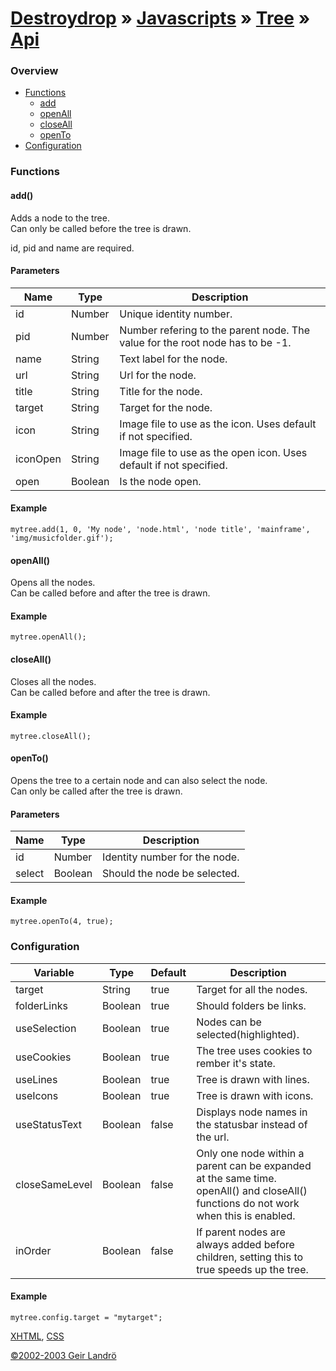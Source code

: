 [Destroydrop](/) » [Javascripts](/javascripts/) » [Tree](/javascripts/tree/) » [Api](/javascripts/tree/api/)
============================================================================================================

### Overview

-   [Functions](#functions)
    -   [add](#add)
    -   [openAll](#openall)
    -   [closeAll](#closeall)
    -   [openTo](#opento)
-   [Configuration](#configuration)

<span id="functions"></span>

### Functions

<span id="add"></span>

#### add()

Adds a node to the tree.  
Can only be called before the tree is drawn.

id, pid and name are required.

#### Parameters

<table><thead><tr class="header"><th>Name</th><th>Type</th><th>Description</th></tr></thead><tbody><tr class="odd"><td>id</td><td>Number</td><td>Unique identity number.</td></tr><tr class="even"><td>pid</td><td>Number</td><td>Number refering to the parent node. The value for the root node has to be -1.</td></tr><tr class="odd"><td>name</td><td>String</td><td>Text label for the node.</td></tr><tr class="even"><td>url</td><td>String</td><td>Url for the node.</td></tr><tr class="odd"><td>title</td><td>String</td><td>Title for the node.</td></tr><tr class="even"><td>target</td><td>String</td><td>Target for the node.</td></tr><tr class="odd"><td>icon</td><td>String</td><td>Image file to use as the icon. Uses default if not specified.</td></tr><tr class="even"><td>iconOpen</td><td>String</td><td>Image file to use as the open icon. Uses default if not specified.</td></tr><tr class="odd"><td>open</td><td>Boolean</td><td>Is the node open.</td></tr></tbody></table>

  

#### Example

`mytree.add(1, 0, 'My node', 'node.html', 'node title', 'mainframe', 'img/musicfolder.gif');`

  
<span id="openall"></span>

#### openAll()

Opens all the nodes.  
Can be called before and after the tree is drawn.

#### Example

`mytree.openAll();`

  
<span id="closeall"></span>

#### closeAll()

Closes all the nodes.  
Can be called before and after the tree is drawn.

#### Example

`mytree.closeAll();`

  
<span id="opento"></span>

#### openTo()

Opens the tree to a certain node and can also select the node.  
Can only be called after the tree is drawn.

#### Parameters

<table><thead><tr class="header"><th>Name</th><th>Type</th><th>Description</th></tr></thead><tbody><tr class="odd"><td>id</td><td>Number</td><td>Identity number for the node.</td></tr><tr class="even"><td>select</td><td>Boolean</td><td>Should the node be selected.</td></tr></tbody></table>

#### Example

`mytree.openTo(4, true);`

<span id="configuration"></span>

### Configuration

<table><thead><tr class="header"><th>Variable</th><th>Type</th><th>Default</th><th>Description</th></tr></thead><tbody><tr class="odd"><td>target</td><td>String</td><td>true</td><td>Target for all the nodes.</td></tr><tr class="even"><td>folderLinks</td><td>Boolean</td><td>true</td><td>Should folders be links.</td></tr><tr class="odd"><td>useSelection</td><td>Boolean</td><td>true</td><td>Nodes can be selected(highlighted).</td></tr><tr class="even"><td>useCookies</td><td>Boolean</td><td>true</td><td>The tree uses cookies to rember it's state.</td></tr><tr class="odd"><td>useLines</td><td>Boolean</td><td>true</td><td>Tree is drawn with lines.</td></tr><tr class="even"><td>useIcons</td><td>Boolean</td><td>true</td><td>Tree is drawn with icons.</td></tr><tr class="odd"><td>useStatusText</td><td>Boolean</td><td>false</td><td>Displays node names in the statusbar instead of the url.</td></tr><tr class="even"><td>closeSameLevel</td><td>Boolean</td><td>false</td><td>Only one node within a parent can be expanded at the same time. openAll() and closeAll() functions do not work when this is enabled.</td></tr><tr class="odd"><td>inOrder</td><td>Boolean</td><td>false</td><td>If parent nodes are always added before children, setting this to true speeds up the tree.</td></tr></tbody></table>

#### Example

`mytree.config.target = "mytarget";`

[XHTML](http://validator.w3.org/check/referer), [CSS](http://jigsaw.w3.org/css-validator/check/referer)

[©2002-2003 Geir Landrö](mailto:drop@destroydrop.com)
